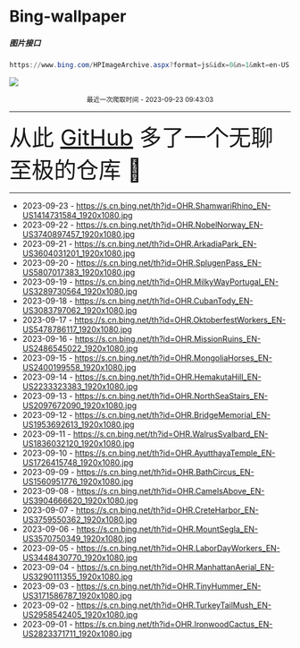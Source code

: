 # Bing-wallpaper

##### 图片接口

```powershell
https://www.bing.com/HPImageArchive.aspx?format=js&idx=0&n=1&mkt=en-US
```

 ![](https://s.cn.bing.net/th?id=OHR.ShamwariRhino_EN-US1414731584_1920x1080.jpg)

<p align='center' >
    <small>
        最近一次爬取时间 - 2023-09-23 09:43:03
    </small>
    <br>
    <hr>
    <font size=7>
        <small>
           从此 <a href='https://github.com/'>GitHub</a> 多了一个无聊至极的仓库  🍳
        </small>
    </font>
    <hr>
</p>


- 2023-09-23 - https://s.cn.bing.net/th?id=OHR.ShamwariRhino_EN-US1414731584_1920x1080.jpg 
- 2023-09-22 - https://s.cn.bing.net/th?id=OHR.NobelNorway_EN-US3740897457_1920x1080.jpg 
- 2023-09-21 - https://s.cn.bing.net/th?id=OHR.ArkadiaPark_EN-US3604031201_1920x1080.jpg 
- 2023-09-20 - https://s.cn.bing.net/th?id=OHR.SplugenPass_EN-US5807017383_1920x1080.jpg 
- 2023-09-19 - https://s.cn.bing.net/th?id=OHR.MilkyWayPortugal_EN-US3289730564_1920x1080.jpg 
- 2023-09-18 - https://s.cn.bing.net/th?id=OHR.CubanTody_EN-US3083797062_1920x1080.jpg 
- 2023-09-17 - https://s.cn.bing.net/th?id=OHR.OktoberfestWorkers_EN-US5478786117_1920x1080.jpg 
- 2023-09-16 - https://s.cn.bing.net/th?id=OHR.MissionRuins_EN-US2486545022_1920x1080.jpg 
- 2023-09-15 - https://s.cn.bing.net/th?id=OHR.MongoliaHorses_EN-US2400199558_1920x1080.jpg 
- 2023-09-14 - https://s.cn.bing.net/th?id=OHR.HemakutaHill_EN-US2233323383_1920x1080.jpg 
- 2023-09-13 - https://s.cn.bing.net/th?id=OHR.NorthSeaStairs_EN-US2097672090_1920x1080.jpg 
- 2023-09-12 - https://s.cn.bing.net/th?id=OHR.BridgeMemorial_EN-US1953692613_1920x1080.jpg 
- 2023-09-11 - https://s.cn.bing.net/th?id=OHR.WalrusSvalbard_EN-US1836032120_1920x1080.jpg 
- 2023-09-10 - https://s.cn.bing.net/th?id=OHR.AyutthayaTemple_EN-US1726415748_1920x1080.jpg 
- 2023-09-09 - https://s.cn.bing.net/th?id=OHR.BathCircus_EN-US1560951776_1920x1080.jpg 
- 2023-09-08 - https://s.cn.bing.net/th?id=OHR.CamelsAbove_EN-US3904666620_1920x1080.jpg 
- 2023-09-07 - https://s.cn.bing.net/th?id=OHR.CreteHarbor_EN-US3759550362_1920x1080.jpg 
- 2023-09-06 - https://s.cn.bing.net/th?id=OHR.MountSegla_EN-US3570750349_1920x1080.jpg 
- 2023-09-05 - https://s.cn.bing.net/th?id=OHR.LaborDayWorkers_EN-US3448430770_1920x1080.jpg 
- 2023-09-04 - https://s.cn.bing.net/th?id=OHR.ManhattanAerial_EN-US3290111355_1920x1080.jpg 
- 2023-09-03 - https://s.cn.bing.net/th?id=OHR.TinyHummer_EN-US3171586787_1920x1080.jpg 
- 2023-09-02 - https://s.cn.bing.net/th?id=OHR.TurkeyTailMush_EN-US2958542405_1920x1080.jpg 
- 2023-09-01 - https://s.cn.bing.net/th?id=OHR.IronwoodCactus_EN-US2823371711_1920x1080.jpg 

